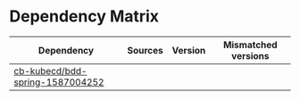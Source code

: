 # Dependency Matrix

Dependency | Sources | Version | Mismatched versions
---------- | ------- | ------- | -------------------
[cb-kubecd/bdd-spring-1587004252](https://github.com/cb-kubecd/bdd-spring-1587004252.git) |  | []() | 
